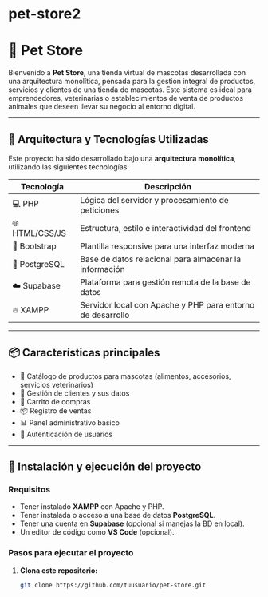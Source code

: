 # pet-store2
# 🐾 Pet Store

Bienvenido a **Pet Store**, una tienda virtual de mascotas desarrollada con una arquitectura monolítica, pensada para la gestión integral de productos, servicios y clientes de una tienda de mascotas. Este sistema es ideal para emprendedores, veterinarias o establecimientos de venta de productos animales que deseen llevar su negocio al entorno digital.

---

## 🧱 Arquitectura y Tecnologías Utilizadas

Este proyecto ha sido desarrollado bajo una **arquitectura monolítica**, utilizando las siguientes tecnologías:

| Tecnología       | Descripción                                                |
|------------------|------------------------------------------------------------|
| 💻 PHP           | Lógica del servidor y procesamiento de peticiones         |
| 🌐 HTML/CSS/JS   | Estructura, estilo e interactividad del frontend           |
| 🎨 Bootstrap     | Plantilla responsive para una interfaz moderna             |
| 🐘 PostgreSQL    | Base de datos relacional para almacenar la información     |
| ☁️ Supabase      | Plataforma para gestión remota de la base de datos         |
| 🔥 XAMPP         | Servidor local con Apache y PHP para entorno de desarrollo |

---

## 📦 Características principales

- 🐶 Catálogo de productos para mascotas (alimentos, accesorios, servicios veterinarios)
- 👤 Gestión de clientes y sus datos
- 🛒 Carrito de compras
- 📦 Registro de ventas
- 📊 Panel administrativo básico
- 🔐 Autenticación de usuarios

---

## 🚀 Instalación y ejecución del proyecto

### Requisitos

- Tener instalado **XAMPP** con Apache y PHP.
- Tener instalada o acceso a una base de datos **PostgreSQL**.
- Tener una cuenta en **[Supabase](https://supabase.io)** (opcional si manejas la BD en local).
- Un editor de código como **VS Code** (opcional).

### Pasos para ejecutar el proyecto

1. **Clona este repositorio:**
   ```bash
   git clone https://github.com/tuusuario/pet-store.git

